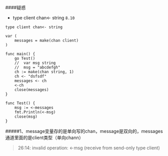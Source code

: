 ####疑惑
* type client chan<- string `8.10`
```
type client chan<- string

var (
	messages = make(chan client)
)

func main() {
	go Test()
	//  var msg string
	//  msg = "abcdefgh"
	ch := make(chan string, 1)
	ch <- "dsfsdf"
	messages <- ch
	<-ch
	close(messages)
}

func Test() {
	msg := <-messages
	fmt.Println(<-msg)
	close(msg)
}
```
#####1、message变量存的是单向写的chan，message是双向的，messages通道里面的是client类型（单向chann）
> 26:14: invalid operation: <-msg (receive from send-only type client)